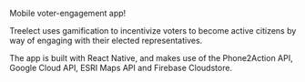 Mobile voter-engagement app!

Treelect uses gamification to incentivize voters to become active citizens by way of engaging with their elected representatives. 

The app is built with React Native, and makes use of the Phone2Action API, Google Cloud API, ESRI Maps API and Firebase Cloudstore. 
